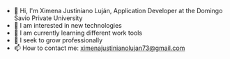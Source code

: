 - 👋 Hi, I'm Ximena Justiniano Luján, Application Developer at the Domingo Savio Private University
- 👀 I am interested in new technologies
- 🌱 I am currently learning different work tools
- 💞️ I seek to grow professionally
- 📫 How to contact me: ximenajustinianolujan73@gmail.com
